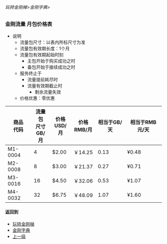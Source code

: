###### 玩转金刚梯>金刚字典>
### 金刚流量 月包价格表
- 说明
  - 流量包尺寸：以表内所标尺寸为准
  - 流量包有效期长度：1个月
  - 流量包有效期起始时刻
    - 主包开始于购买成功之时
    - 备包开始于接续成功之时
  - 服务终止于
    - 流量提前耗尽时
    - 流量有效期截止时
      - 剩余流量失效
  - 价格优惠：零优惠

|商品<Br>代码|流量包<Br>尺寸<Br>GB/月|价格<Br>USD/月|价格<Br>RMB/月|相当于GB/天|相当于RMB元/天|
| ------| ---| ------|---------|---------|---------|
|M1-0004|   4|  $2.00|  ￥14.25| 0.13| ¥0.48|
|M2-0008|   8|  $3.00|  ￥21.37| 0.27| ¥0.71|
|M3-0016|  16|  $4.50|  ￥32.06| 0.53| ¥1.07|
|M4-0032|  32|  $6.75|  ￥48.09| 1.07| ¥1.60|


#### 返回到
- [玩转金刚梯](https://github.com/a2zitpro/web/blob/master/LadderFree/A.md)
- [金刚字典](https://github.com/a2zitpro/web/blob/master/LadderFree/kkDictionary/KKDictionary.md)
- [上一级](https://github.com/a2zitpro/web/blob/master/LadderFree/kkDictionary/KKDatatrafficPriceOfLadderKKID_V2.md)




